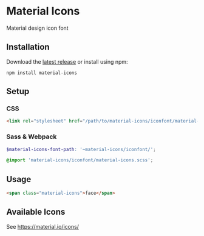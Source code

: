# Material Icons

Material design icon font

## Installation

Download the [latest release] or install using npm:

```
npm install material-icons
```

## Setup

### CSS

```html
<link rel="stylesheet" href="/path/to/material-icons/iconfont/material-icons.css">
```

### Sass & Webpack

```scss
$material-icons-font-path: '~material-icons/iconfont/';

@import 'material-icons/iconfont/material-icons.scss';
```

## Usage

```html
<span class="material-icons">face</span>
```

## Available Icons

See https://material.io/icons/

[latest release]: https://github.com/marella/material-icons/releases
